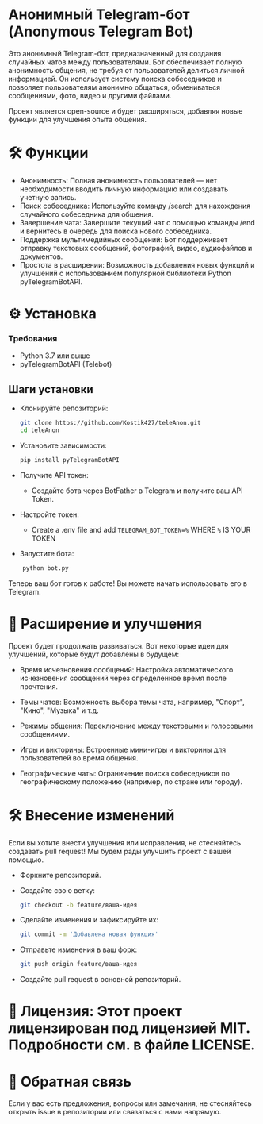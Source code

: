 # Анонимный Telegram-бот (Anonymous Telegram Bot)

Это анонимный Telegram-бот, предназначенный для создания случайных чатов между пользователями. Бот обеспечивает полную анонимность общения, не требуя от пользователей делиться личной информацией. Он использует систему поиска собеседников и позволяет пользователям анонимно общаться, обмениваться сообщениями, фото, видео и другими файлами.

Проект является open-source и будет расширяться, добавляя новые функции для улучшения опыта общения.

# 🛠 Функции

- Анонимность: Полная анонимность пользователей — нет необходимости вводить личную информацию или создавать учетную запись.
- Поиск собеседника: Используйте команду /search для нахождения случайного собеседника для общения.
- Завершение чата: Завершите текущий чат с помощью команды /end и вернитесь в очередь для поиска нового собеседника.
- Поддержка мультимедийных сообщений: Бот поддерживает отправку текстовых сообщений, фотографий, видео, аудиофайлов и документов.
- Простота в расширении: Возможность добавления новых функций и улучшений с использованием популярной библиотеки Python pyTelegramBotAPI.

# ⚙️ Установка
### Требования
- Python 3.7 или выше
- pyTelegramBotAPI (Telebot)

## Шаги установки
- Клонируйте репозиторий:
    ```sh
    git clone https://github.com/Kostik427/teleAnon.git
    cd teleAnon
    ```
- Установите зависимости:
    ```sh
    pip install pyTelegramBotAPI
    ```

- Получите API токен:
    - Создайте бота через BotFather в Telegram и получите ваш API Token.
- Настройте токен:
    - Create a .env file and add `TELEGRAM_BOT_TOKEN=%` WHERE `%` IS YOUR TOKEN
- Запустите бота:
```sh
    python bot.py
```
Теперь ваш бот готов к работе! Вы можете начать использовать его в Telegram.

# 🚀 Расширение и улучшения

Проект будет продолжать развиваться. Вот некоторые идеи для улучшений, которые будут добавлены в будущем:

- Время исчезновения сообщений: Настройка автоматического исчезновения сообщений через определенное время после прочтения.

- Темы чатов: Возможность выбора темы чата, например, "Спорт", "Кино", "Музыка" и т.д.

- Режимы общения: Переключение между текстовыми и голосовыми сообщениями.

- Игры и викторины: Встроенные мини-игры и викторины для пользователей во время общения.

- Географические чаты: Ограничение поиска собеседников по географическому положению (например, по стране или городу).

# 🛠 Внесение изменений

Если вы хотите внести улучшения или исправления, не стесняйтесь создавать pull request! Мы будем рады улучшить проект с вашей помощью.

- Форкните репозиторий.

- Создайте свою ветку:
    ```sh
    git checkout -b feature/ваша-идея
    ```
- Сделайте изменения и зафиксируйте их:
    ```sh
    git commit -m 'Добавлена новая функция'
    ```

- Отправьте изменения в ваш форк:
    ```sh
    git push origin feature/ваша-идея
    ```

- Создайте pull request в основной репозиторий.

# 📜 Лицензия: Этот проект лицензирован под лицензией MIT. Подробности см. в файле LICENSE.
# 💬 Обратная связь
 
Если у вас есть предложения, вопросы или замечания, не стесняйтесь открыть issue в репозитории или связаться с нами напрямую.